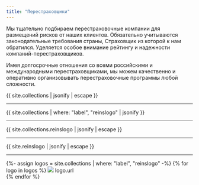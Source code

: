 ```yaml
---
title: "Перестраховщики"
---
```

Мы тщательно подбираем перестраховочные компании для размещений рисков от наших клиентов. Обязательно учитываются законодательные требования страны, Страховщик из которой к нам обратился. Уделяется особое внимание рейтингу и надежности компаний-перестраховщиков. 

Имея долгосрочные отношения со всеми российскими и международными перестраховщиками, мы можем качественно и оперативно организовывать перестраховочные программы любой сложности.


{{ site.collections | jsonify | escape }}
<hr>
{{ site.collections | where: "label", "reinslogo" | jsonify }}
<hr>
{{ site.collections.reinslogo | jsonify | escape }}
<hr>
{{ site.reinslogo | jsonify | escape }}
<hr>

{%- assign logos = site.collections | where: "label", "reinslogo" -%}
{% for logo in logos %}
<img src="{{ logo.path }}">
logo.url
<br>
{% endfor %}
